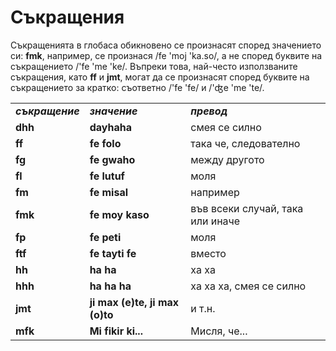 <h1>Съкращения</h1>
<p>
</p>
<p>Съкращенията в глобаса обикновено се произнасят според значението си: <strong>fmk</strong>, например, се произнася
	/fe 'moj 'ka.so/, а не според буквите на съкращението /'fe 'me 'ke/. Въпреки това, най-често използваните
	съкращения, като <strong>ff</strong> и <strong>jmt</strong>, могат да се произнасят според буквите на съкращението
	за кратко: съответно /'fe 'fe/ и /'ʤe 'me 'te/. </p>
<table style="width:100%">
	<tbody>
		<tr>
			<td><b><i>съкращение</i></b></td>
			<td><b><i>значение</i></b></td>
			<td><b><i>превод</i></b></td>
		</tr>
		<tr>
			<td><b>dhh</b></td>
			<td><b>dayhaha</b></td>
			<td>смея се силно</td>
		</tr>
		<tr>
			<td><b>ff</b></td>
			<td><b>fe folo</b></td>
			<td>така че, следователно</td>
		</tr>
		<tr>
			<td><b>fg</b></td>
			<td><b>fe gwaho</b></td>
			<td>между другото</td>
		</tr>
		<tr>
			<td><b>fl</b></td>
			<td><b>fe lutuf</b></td>
			<td>моля</td>
		</tr>
		<tr>
			<td><b>fm</b></td>
			<td><b>fe misal</b></td>
			<td>например</td>
		</tr>
		<tr>
			<td><b>fmk</b></td>
			<td><b>fe moy kaso</b></td>
			<td>във всеки случай, така или иначе</td>
		</tr>
		<tr>
			<td><b>fp</b></td>
			<td><b>fe peti</b></td>
			<td>моля</td>
		</tr>
		<tr>
			<td><b>ftf</b></td>
			<td><b>fe tayti fe</b></td>
			<td>вместо</td>
		</tr>
		<tr>
			<td><b>hh</b></td>
			<td><b>ha ha</b></td>
			<td>ха ха</td>
		</tr>
		<tr>
			<td><b>hhh</b></td>
			<td><b>ha ha ha</b></td>
			<td>ха ха ха, смея се силно</td>
		</tr>
		<tr>
			<td><b>jmt</b></td>
			<td><b>ji max (e)te, ji max (o)to</b></td>
			<td>и т.н.</td>
		</tr>
		<tr>
			<td><b>mfk</b></td>
			<td><b>Mi fikir ki...</b></td>
			<td>Мисля, че...</td>
		</tr>
	</tbody>
</table>
<p></p>
